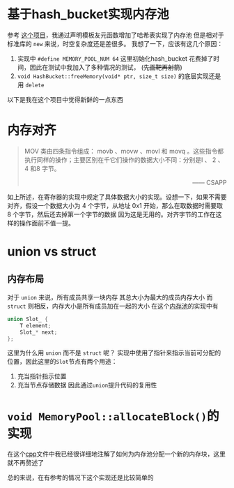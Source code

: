 # 基于hash_bucket实现内存池
参考 [这个项目](https://github.com/cacay/MemoryPool/tree/master)，我通过声明模板友元函数增加了哈希表实现了内存池
但是相对于 标准库的 `new` 来说，时空复杂度还是差很多。
我想了一下，应该有这几个原因：
1. 实现中 `#define MEMORY_POOL_NUM 64` 这里初始化hash_bucket 花费掉了时间，因此在测试中我加入了多种情况的测试， (~~先画靶再射箭~~)
2. `void HashBucket::freeMemory(void* ptr, size_t size)` 的底层实现还是用 `delete`


以下是我在这个项目中觉得新鲜的一点东西


# 内存对齐
> MOV 类由四条指令组成： movb 、movw 、movl 和
movq 。这些指令都执行同样的操作；主要区别在千它们操作的数据大小不同：分别是l 、
2 、4 和8 字节。
>  <div align="right">—— CSAPP</div>
如上所述，在寄存器的实现中规定了具体数据大小的实现。设想一下，如果不需要对齐，假设一个数据大小为 4 个字节，从地址 0x1 开始，那么在取数据时需要取 8 个字节，然后还去掉第一个字节的数据 因为这是无用的。对齐字节的工作在这样的操作面前不值一提。
# union vs struct
## 内存布局
对于 `union` 来说，所有成员共享一块内存 其总大小为最大的成员内存大小
而 `struct` 则相反，内存大小是所有成员加在一起的大小 
在这个[内存池](https://github.com/cacay/MemoryPool/blob/master/C-11/MemoryPool.h)的实现中有
```cpp
union Slot_ {
    T element;
    Slot_* next;
};
```
这里为什么用 `union` 而不是 `struct` 呢？
实现中使用了指针来指示当前可分配的位置，因此这里的`Slot`节点有两个用途：
1. 充当指针指示位置
2. 充当节点存储数据
因此通过`union`提升代码的复用性
# `void MemoryPool::allocateBlock()`的实现
在这个[cpp](src/MemoryPool.cpp)文件中我已经很详细地注解了如何为内存池分配一个新的内存块，这里就不再赘述了

总的来说，在有参考的情况下这个实现还是比较简单的
